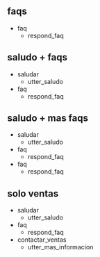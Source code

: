 ## faqs
* faq
    - respond_faq

## saludo + faqs
* saludar
    - utter_saludo
* faq
    - respond_faq

## saludo + mas faqs
* saludar
    - utter_saludo
* faq
    - respond_faq
* faq
    - respond_faq


## solo ventas
* saludar
    - utter_saludo
* faq
    - respond_faq
* contactar_ventas
    - utter_mas_informacion